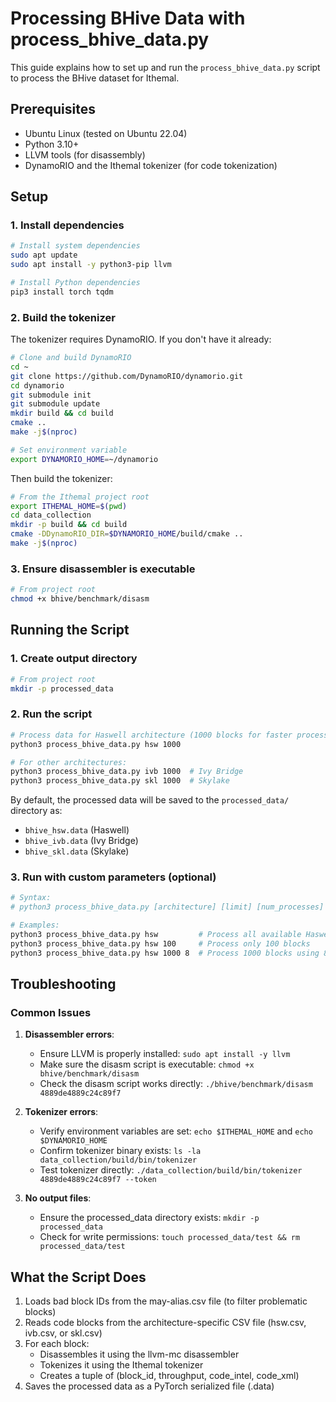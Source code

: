 # Processing BHive Data with process_bhive_data.py

This guide explains how to set up and run the `process_bhive_data.py` script to process the BHive dataset for Ithemal.

## Prerequisites

- Ubuntu Linux (tested on Ubuntu 22.04)
- Python 3.10+
- LLVM tools (for disassembly)
- DynamoRIO and the Ithemal tokenizer (for code tokenization)

## Setup

### 1. Install dependencies

```bash
# Install system dependencies
sudo apt update
sudo apt install -y python3-pip llvm

# Install Python dependencies
pip3 install torch tqdm
```

### 2. Build the tokenizer

The tokenizer requires DynamoRIO. If you don't have it already:

```bash
# Clone and build DynamoRIO
cd ~
git clone https://github.com/DynamoRIO/dynamorio.git
cd dynamorio
git submodule init
git submodule update
mkdir build && cd build
cmake ..
make -j$(nproc)

# Set environment variable
export DYNAMORIO_HOME=~/dynamorio
```

Then build the tokenizer:

```bash
# From the Ithemal project root
export ITHEMAL_HOME=$(pwd)
cd data_collection
mkdir -p build && cd build
cmake -DDynamoRIO_DIR=$DYNAMORIO_HOME/build/cmake ..
make -j$(nproc)
```

### 3. Ensure disassembler is executable

```bash
# From project root
chmod +x bhive/benchmark/disasm
```

## Running the Script

### 1. Create output directory

```bash
# From project root
mkdir -p processed_data
```

### 2. Run the script

```bash
# Process data for Haswell architecture (1000 blocks for faster processing)
python3 process_bhive_data.py hsw 1000

# For other architectures:
python3 process_bhive_data.py ivb 1000  # Ivy Bridge
python3 process_bhive_data.py skl 1000  # Skylake
```

By default, the processed data will be saved to the `processed_data/` directory as:
- `bhive_hsw.data` (Haswell)
- `bhive_ivb.data` (Ivy Bridge)
- `bhive_skl.data` (Skylake)

### 3. Run with custom parameters (optional)

```bash
# Syntax:
# python3 process_bhive_data.py [architecture] [limit] [num_processes]

# Examples:
python3 process_bhive_data.py hsw         # Process all available Haswell blocks
python3 process_bhive_data.py hsw 100     # Process only 100 blocks
python3 process_bhive_data.py hsw 1000 8  # Process 1000 blocks using 8 processes
```

## Troubleshooting

### Common Issues

1. **Disassembler errors**:
   - Ensure LLVM is properly installed: `sudo apt install -y llvm`
   - Make sure the disasm script is executable: `chmod +x bhive/benchmark/disasm`
   - Check the disasm script works directly: `./bhive/benchmark/disasm 4889de4889c24c89f7`

2. **Tokenizer errors**:
   - Verify environment variables are set: `echo $ITHEMAL_HOME` and `echo $DYNAMORIO_HOME`
   - Confirm tokenizer binary exists: `ls -la data_collection/build/bin/tokenizer`
   - Test tokenizer directly: `./data_collection/build/bin/tokenizer 4889de4889c24c89f7 --token`

3. **No output files**:
   - Ensure the processed_data directory exists: `mkdir -p processed_data`
   - Check for write permissions: `touch processed_data/test && rm processed_data/test`

## What the Script Does

1. Loads bad block IDs from the may-alias.csv file (to filter problematic blocks)
2. Reads code blocks from the architecture-specific CSV file (hsw.csv, ivb.csv, or skl.csv)
3. For each block:
   - Disassembles it using the llvm-mc disassembler
   - Tokenizes it using the Ithemal tokenizer
   - Creates a tuple of (block_id, throughput, code_intel, code_xml)
4. Saves the processed data as a PyTorch serialized file (.data) 